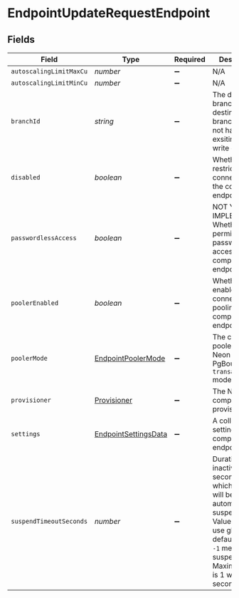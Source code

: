 # EndpointUpdateRequestEndpoint


## Fields

| Field                                                                                                                                                                                      | Type                                                                                                                                                                                       | Required                                                                                                                                                                                   | Description                                                                                                                                                                                |
| ------------------------------------------------------------------------------------------------------------------------------------------------------------------------------------------ | ------------------------------------------------------------------------------------------------------------------------------------------------------------------------------------------ | ------------------------------------------------------------------------------------------------------------------------------------------------------------------------------------------ | ------------------------------------------------------------------------------------------------------------------------------------------------------------------------------------------ |
| `autoscalingLimitMaxCu`                                                                                                                                                                    | *number*                                                                                                                                                                                   | :heavy_minus_sign:                                                                                                                                                                         | N/A                                                                                                                                                                                        |
| `autoscalingLimitMinCu`                                                                                                                                                                    | *number*                                                                                                                                                                                   | :heavy_minus_sign:                                                                                                                                                                         | N/A                                                                                                                                                                                        |
| `branchId`                                                                                                                                                                                 | *string*                                                                                                                                                                                   | :heavy_minus_sign:                                                                                                                                                                         | The destination branch ID. The destination branch must not have an exsiting read-write endpoint.<br/>                                                                                      |
| `disabled`                                                                                                                                                                                 | *boolean*                                                                                                                                                                                  | :heavy_minus_sign:                                                                                                                                                                         | Whether to restrict connections to the compute endpoint<br/>                                                                                                                               |
| `passwordlessAccess`                                                                                                                                                                       | *boolean*                                                                                                                                                                                  | :heavy_minus_sign:                                                                                                                                                                         | NOT YET IMPLEMENTED. Whether to permit passwordless access to the compute endpoint.<br/>                                                                                                   |
| `poolerEnabled`                                                                                                                                                                            | *boolean*                                                                                                                                                                                  | :heavy_minus_sign:                                                                                                                                                                         | Whether to enable connection pooling for the compute endpoint<br/>                                                                                                                         |
| `poolerMode`                                                                                                                                                                               | [EndpointPoolerMode](../../models/shared/endpointpoolermode.md)                                                                                                                            | :heavy_minus_sign:                                                                                                                                                                         | The connection pooler mode. Neon supports PgBouncer in `transaction` mode only.<br/>                                                                                                       |
| `provisioner`                                                                                                                                                                              | [Provisioner](../../models/shared/provisioner.md)                                                                                                                                          | :heavy_minus_sign:                                                                                                                                                                         | The Neon compute provisioner.<br/>                                                                                                                                                         |
| `settings`                                                                                                                                                                                 | [EndpointSettingsData](../../models/shared/endpointsettingsdata.md)                                                                                                                        | :heavy_minus_sign:                                                                                                                                                                         | A collection of settings for a compute endpoint                                                                                                                                            |
| `suspendTimeoutSeconds`                                                                                                                                                                    | *number*                                                                                                                                                                                   | :heavy_minus_sign:                                                                                                                                                                         | Duration of inactivity in seconds after which endpoint will be<br/>automatically suspended. Value `0` means use global default,<br/>`-1` means never suspend. Maximum value is 1 week in seconds.<br/> |